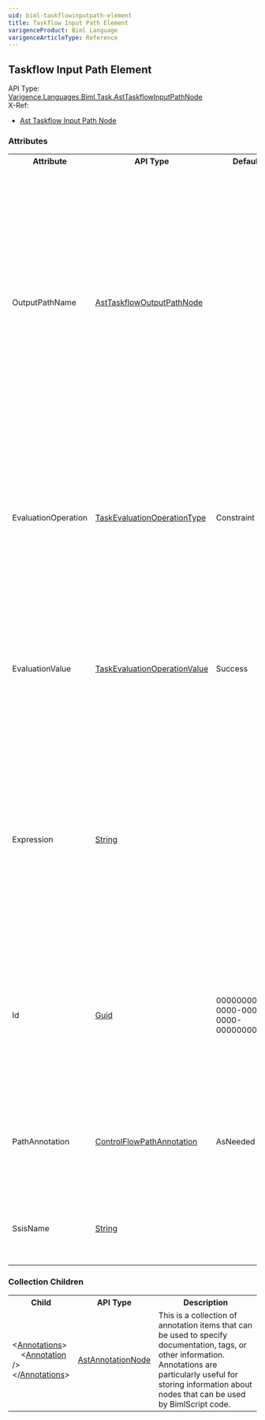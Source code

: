 ```yaml
---
uid: biml-taskflowinputpath-element
title: Taskflow Input Path Element
varigenceProduct: Biml Language
varigenceArticleType: Reference
---
```

## Taskflow Input Path Element<div class="AssemblyInfoGroup"><div class="CrossReferenceGroup"><div class="CrossReferenceHeader">API Type:</div><div class="CrossReferenceValue"><a href="../api-reference/Varigence.Languages.Biml.Task.AstTaskflowInputPathNode.html">Varigence.Languages.Biml.Task.AstTaskflowInputPathNode</a></div></div><div class="CrossReferenceGroup"><div class="CrossReferenceHeader">X-Ref:</div><ul class="xrefRow"><li><a class='xref' href ="Varigence.Languages.Biml.Task.AstTaskflowInputPathNode.html">Ast Taskflow Input Path Node</a></li></ul></div></div><div class="AttributeGroup"><h3>Attributes</h3><table id="AttributeList" class="AttributeList"><tbody><tr><th class="AttributeNameColumnHeader">Attribute</th><th class="AttributeTypeColumnHeader">API Type</th><th class="AttributeDefaultColumnHeader">Default</th><th class="AttributeSummaryColumnHeader">Description</th></tr><tr class="ad0"><td class="AttributeName">OutputPathName</td><td class="AttributeType"><a href="../api-reference/Varigence.Languages.Biml.Task.AstTaskflowOutputPathNode.html">AstTaskflowOutputPathNode</a></td><td class="AttributeDefault">&nbsp;</td><td class="AttributeSummary"><div class ="SummaryItem">Specifies the name of the output path to which this input path is bound.  Control flow will transfer to this input path when the precedence constraint conditions on the specified output path have been satisfied. This is a required reference to an existing definiton.</div></td></tr><tr class="ad1"><td class="AttributeName">EvaluationOperation</td><td class="AttributeType"><a href="../api-reference/Varigence.Languages.Biml.Task.TaskEvaluationOperationType.html">TaskEvaluationOperationType</a></td><td class="AttributeDefault">Constraint</td><td class="AttributeSummary"><div class ="SummaryItem">Specifies the evaluation operation type selected from a list of evaluation operation types supported by Sql Sever Integration Services. </div></td></tr><tr class="ad0"><td class="AttributeName">EvaluationValue</td><td class="AttributeType"><a href="../api-reference/Varigence.Languages.Biml.Task.TaskEvaluationOperationValue.html">TaskEvaluationOperationValue</a></td><td class="AttributeDefault">Success</td><td class="AttributeSummary"><div class ="SummaryItem">Specifies the evaluation value type selected from a list of evaluation value types supported by Sql Sever Integration Services. </div></td></tr><tr class="ad1"><td class="AttributeName">Expression</td><td class="AttributeType"><a href="https://msdn.microsoft.com/en-us/library/System.String.aspx">String</a></td><td class="AttributeDefault">&nbsp;</td><td class="AttributeSummary"><div class ="SummaryItem">Specifies the expression that must be satisfied on the specified output path in order for control flow to be transferred to this input path.  The expression must be provided in SSIS expression syntax. </div></td></tr><tr class="ad0"><td class="AttributeName">Id</td><td class="AttributeType"><a href="https://msdn.microsoft.com/en-us/library/System.Guid.aspx">Guid</a></td><td class="AttributeDefault">00000000-0000-0000-0000-000000000000</td><td class="AttributeSummary"><div class ="SummaryItem">Allows the developer to specify a unique identifier (GUID) for the precedence constraint. This can be used to retain a consistent ID between builds. </div></td></tr><tr class="ad1"><td class="AttributeName">PathAnnotation</td><td class="AttributeType"><a href="../api-reference/Varigence.Languages.Biml.Task.ControlFlowPathAnnotation.html">ControlFlowPathAnnotation</a></td><td class="AttributeDefault">AsNeeded</td><td class="AttributeSummary"><div class ="SummaryItem">Specifies the path annotation mode that should be used for the target precedence constraint input path. </div></td></tr><tr class="ad0"><td class="AttributeName">SsisName</td><td class="AttributeType"><a href="https://msdn.microsoft.com/en-us/library/System.String.aspx">String</a></td><td class="AttributeDefault">&nbsp;</td><td class="AttributeSummary"><div class ="SummaryItem">Specifies the name of the object to be used in DTSX package emission. </div></td></tr></tbody></table></div><div class="ChildGroup">### Collection Children<table id="ChildList" class="ChildList"><tbody><tr><th class="ChildNameColumnHeader">Child</th><th class="ChildTypeColumnHeader">API Type</th><th class="ChildSummaryColumnHeader">Description</th></tr><tr class="cd0"><td class="ChildName"><span class="punc">&lt;</span><a href=Varigence.Languages.Biml.AstNode_Annotations.html">Annotations</a><span class="punc">&gt;</span><br />&nbsp;&nbsp;&nbsp;&nbsp;<span class="punc">&lt;</span><a href=Varigence.Languages.Biml.AstAnnotationNode.html">Annotation</a> <span class="punc">/&gt;</span><br /><span class="punc">&lt;/</span><a href=Varigence.Languages.Biml.AstNode_Annotations.html">Annotations</a><span class="punc">&gt;</span></td><td class="ChildType"><a href="../api-reference/Varigence.Languages.Biml.AstAnnotationNode.html">AstAnnotationNode</a></td><td class="ChildSummary"><div class ="SummaryItem">This is a collection of annotation items that can be used to specify documentation, tags, or other information.  Annotations are particularly useful for storing information about nodes that can be used by BimlScript code. </div></td></tr></tbody></table></div>